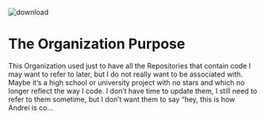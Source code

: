 <!-- ## Hi there 👋 -->
![download](https://user-images.githubusercontent.com/51924990/190669085-d4cacde3-556e-400e-b72f-27b2b0093c7d.png)

# The Organization Purpose
This Organization used just to have all the Repositories that contain code I may want to refer to later, but I do not really want to be associated with. Maybe it’s a high school or university project with no stars and which no longer reflect the way I code. I don’t have time to update them, I still need to refer to them sometime, but I don’t want them to say “hey, this is how Andrei is co…
<!--
# Announcements 
**Here are some ideas to get you started:**

🙋‍♀️ A short introduction - what is your organization all about?
🌈 Contribution guidelines - how can the community get involved?
👩‍💻 Useful resources - where can the community find your docs? Is there anything else the community should know?
🍿 Fun facts - what does your team eat for breakfast?
🧙 Remember, you can do mighty things with the power of [Markdown](https://docs.github.com/github/writing-on-github/getting-started-with-writing-and-formatting-on-github/basic-writing-and-formatting-syntax)
-->
